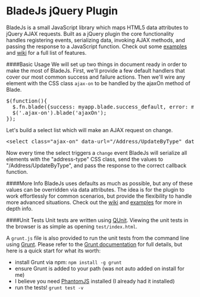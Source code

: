 BladeJs jQuery Plugin
=====================

BladeJs is a small JavaScript library which maps HTML5 data attributes to jQuery AJAX requests.
Built as a jQuery plugin the core functionality handles registering events, serializing data,
invoking AJAX methods, and passing the response to a JavaScript function.
Check out some [examples](http://www.dougflip.com/BladeJs) and [wiki](https://github.com/dougflip/BladeJs/wiki)
for a full list of features.

####Basic Usage
We will set up two things in document ready in order to make the most of BladeJs.
First, we'll provide a few default handlers that cover our most common success and failure actions.
Then we'll wire any element with the CSS class <code>ajax-on</code> to be handled by the ajaxOn method of Blade.

<pre>
$(function(){
  $.fn.blade({success: myapp.blade.success_default, error: myapp.blade.error_default});
  $('.ajax-on').blade('ajaxOn');
});
</pre>

Let's build a select list which will make an AJAX request on change.

<pre>
&lt;select class="ajax-on" data-url="/Address/UpdateByType" data-data=".address-type"&gt;
</pre>

Now every time the select triggers a `change` event
BladeJs will serialize all elements with the "address-type" CSS class,
send the values to "/Address/UpdateByType", and pass the response to the correct callback function.

####More Info
BladeJs uses defaults as much as possible, but any of these values can be overridden via data attributes.
The idea is for the plugin to work effortlessly for common scenarios,
but provide the flexibility to handle more advanced situations.
Check out the [wiki](https://github.com/dougflip/BladeJs/wiki) and [examples](http://www.dougflip.com/BladeJs)
for more in depth info.

####Unit Tests
Unit tests are written using [QUnit](http://qunitjs.com/).
Viewing the unit tests in the browser is as simple as opening `test/index.html`.

A `grunt.js` file is also provided to run the unit tests from the command line using [Grunt](http://gruntjs.com/).
Please refer to the [Grunt documentation](https://github.com/gruntjs/grunt/blob/0.3-stable/docs/toc.md)
for full details, but here is a quick start for what its worth:
- install Grunt via npm: `npm install -g grunt`
- ensure Grunt is added to your path (was not auto added on install for me)
- I believe you need [PhantomJS](http://phantomjs.org/) installed (I already had it installed)
- run the tests! `grunt test -v`